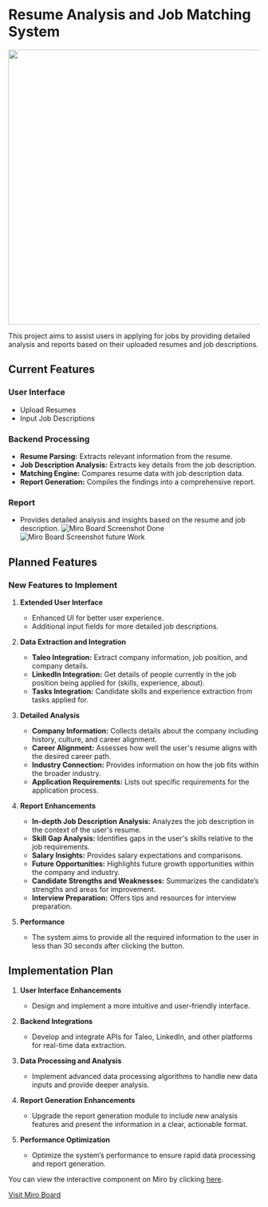 # Resume Analysis and Job Matching System

<p align="center">
  <img src='./misc/logo1.png' width=550>
</p>

This project aims to assist users in applying for jobs by providing detailed analysis and reports based on their uploaded resumes and job descriptions.

## Current Features

### User Interface
- Upload Resumes
- Input Job Descriptions
### Backend Processing
- **Resume Parsing:** Extracts relevant information from the resume.
- **Job Description Analysis:** Extracts key details from the job description.
- **Matching Engine:** Compares resume data with job description data.
- **Report Generation:** Compiles the findings into a comprehensive report.

### Report
- Provides detailed analysis and insights based on the resume and job description.
![Miro Board Screenshot Done](https://res.cloudinary.com/dg9wkitg0/image/upload/v1721214039/zzybxdr7bclfizx48wes.png)
![Miro Board Screenshot future Work](https://res.cloudinary.com/dg9wkitg0/image/upload/v1721214235/z7z71iz3htw8jxcngpb2.png)

## Planned Features

### New Features to Implement

1. **Extended User Interface**
   - Enhanced UI for better user experience.
   - Additional input fields for more detailed job descriptions.

2. **Data Extraction and Integration**
   - **Taleo Integration:** Extract company information, job position, and company details.
   - **LinkedIn Integration:** Get details of people currently in the job position being applied for (skills, experience, about).
   - **Tasks Integration:** Candidate skills and experience extraction from tasks applied for.

3. **Detailed Analysis**
   - **Company Information:** Collects details about the company including history, culture, and career alignment.
   - **Career Alignment:** Assesses how well the user's resume aligns with the desired career path.
   - **Industry Connection:** Provides information on how the job fits within the broader industry.
   - **Application Requirements:** Lists out specific requirements for the application process.

4. **Report Enhancements**
   - **In-depth Job Description Analysis:** Analyzes the job description in the context of the user's resume.
   - **Skill Gap Analysis:** Identifies gaps in the user's skills relative to the job requirements.
   - **Salary Insights:** Provides salary expectations and comparisons.
   - **Future Opportunities:** Highlights future growth opportunities within the company and industry.
   - **Candidate Strengths and Weaknesses:** Summarizes the candidate’s strengths and areas for improvement.
   - **Interview Preparation:** Offers tips and resources for interview preparation.

5. **Performance**
   - The system aims to provide all the required information to the user in less than 30 seconds after clicking the button.

## Implementation Plan

1. **User Interface Enhancements**
   - Design and implement a more intuitive and user-friendly interface.

2. **Backend Integrations**
   - Develop and integrate APIs for Taleo, LinkedIn, and other platforms for real-time data extraction.

3. **Data Processing and Analysis**
   - Implement advanced data processing algorithms to handle new data inputs and provide deeper analysis.

4. **Report Generation Enhancements**
   - Upgrade the report generation module to include new analysis features and present the information in a clear, actionable format.

5. **Performance Optimization**
   - Optimize the system’s performance to ensure rapid data processing and report generation.

You can view the interactive component on Miro by clicking [here](https://miro.com/welcomeonboard/NmVKY1cwQUlhY3JhYWphNXlIQ1VqNnhhN1hLRDZJWmE0cWczUWM2S3JWZFRIZExuNkkydzZGdGRISnFNOUxMNnwzNDU4NzY0NTY3NDA3MDI5OTU0fDI=?share_link_id=262308642756).


[Visit Miro Board](https://miro.com/welcomeonboard/NmVKY1cwQUlhY3JhYWphNXlIQ1VqNnhhN1hLRDZJWmE0cWczUWM2S3JWZFRIZExuNkkydzZGdGRISnFNOUxMNnwzNDU4NzY0NTY3NDA3MDI5OTU0fDI=?share_link_id=563417039097)

